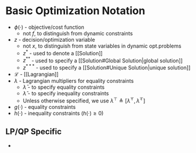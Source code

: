 # Basic Optimization Notation
- $\phi(\cdot)$ - objective/cost function
	- not $f$, to distinguish from dynamic constraints
- $z$ - decision/optimization variable
	- not $x$, to distinguish from state variables in dynamic opt.problems
	- $z^*$  -  used to denote a [[Solution]]
	- $z^{**}$  - used to specify a [[Solution#Global Solution|global solution]]
	- $z^{***}$ - used to specify a [[Solution#Unique Solution|unique solution]]
- $\mathcal{L}$ - [[Lagrangian]]
- $\lambda$ - Lagrangian multipliers for equality constraints
	- $\bar{\lambda}$ - to specify equality constraints
	- $\hat{\lambda}$ - to specify inequality constraints
	- Unless otherwise specified, we use $\lambda^{\top} \triangleq [\bar{\lambda}^{\top}, \hat{\lambda}^{\top}]$
- $g(\cdot)$ - equality constraints
- $h(\cdot)$ - inequality constraints ($h(\cdot) \geq 0$)

## LP/QP Specific
- 